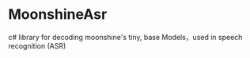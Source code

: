 # MoonshineAsr
c# library for decoding moonshine's tiny, base Models，used in speech recognition (ASR)
